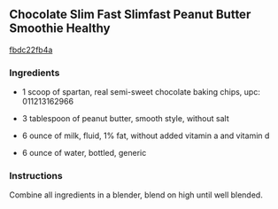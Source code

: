 ## Chocolate Slim Fast Slimfast Peanut Butter Smoothie Healthy

[fbdc22fb4a](http://www.food.com/recipe/chocolate-slim-fast-slimfast-peanut-butter-smoothie-healthy-462416)

### Ingredients

 - 1 scoop of spartan, real semi-sweet chocolate baking chips, upc: 011213162966

 - 3 tablespoon of peanut butter, smooth style, without salt

 - 6 ounce of milk, fluid, 1% fat, without added vitamin a and vitamin d

 - 6 ounce of water, bottled, generic

### Instructions

Combine all ingredients in a blender, blend on high until well blended.